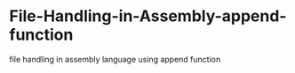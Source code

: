 # File-Handling-in-Assembly-append-function
file handling in assembly language using append function
